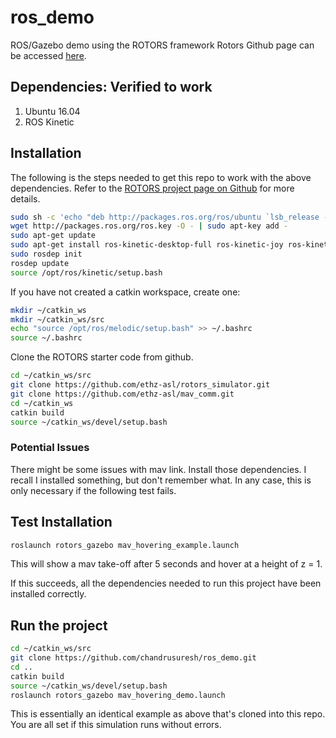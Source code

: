 # ros_demo
ROS/Gazebo demo using the ROTORS framework
Rotors Github page can be accessed [here](https://github.com/ethz-asl/rotors_simulator). 

## Dependencies: Verified to work 
1. Ubuntu 16.04 
2. ROS Kinetic 

## Installation 

The following is the steps needed to get this repo to work with the above dependencies. Refer to the [ROTORS project page on Github](https://github.com/ethz-asl/rotors_simulator) for more details.

```bash
sudo sh -c 'echo "deb http://packages.ros.org/ros/ubuntu `lsb_release -sc` main" > /etc/apt/sources.list.d/ros-latest.list' 
wget http://packages.ros.org/ros.key -O - | sudo apt-key add - 
sudo apt-get update 
sudo apt-get install ros-kinetic-desktop-full ros-kinetic-joy ros-kinetic-octomap-ros ros-kinetic-mavlink python-wstool python-catkin-tools protobuf-compiler libgoogle-glog-dev ros-kinetic-control-toolbox 
sudo rosdep init 
rosdep update 
source /opt/ros/kinetic/setup.bash 
```

If you have not created a catkin workspace, create one: 
```bash
mkdir ~/catkin_ws 
mkdir ~/catkin_ws/src
echo "source /opt/ros/melodic/setup.bash" >> ~/.bashrc
source ~/.bashrc
```

Clone the ROTORS starter code from github.
```bash
cd ~/catkin_ws/src 
git clone https://github.com/ethz-asl/rotors_simulator.git 
git clone https://github.com/ethz-asl/mav_comm.git 
cd ~/catkin_ws 
catkin build
source ~/catkin_ws/devel/setup.bash
```

### Potential Issues
There might be some issues with mav link. Install those dependencies. I recall I installed something, but don't remember what. In any case, this is only necessary if the following test fails.

## Test Installation 
```bash
roslaunch rotors_gazebo mav_hovering_example.launch
```
This will show a mav take-off after 5 seconds and hover at a height of z = 1.  

If this succeeds, all the dependencies needed to run this project have been installed correctly.

## Run the project
```bash
cd ~/catkin_ws/src
git clone https://github.com/chandrusuresh/ros_demo.git
cd ..
catkin build
source ~/catkin_ws/devel/setup.bash
roslaunch rotors_gazebo mav_hovering_demo.launch
```
This is essentially an identical example as above that's cloned into this repo. You are all set if this simulation runs without errors.

 
